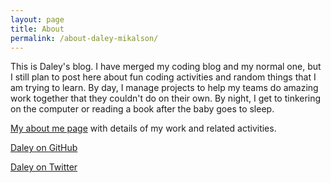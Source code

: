 ```yaml
---
layout: page
title: About
permalink: /about-daley-mikalson/
---
```


This is Daley's blog. I have merged my coding blog and my normal one, but I still plan to post here about fun coding activities and random things that I am trying to learn. By day, I manage projects to help my teams do amazing work together that they couldn't do on their own. By night, I get to tinkering on the computer or reading a book after the baby goes to sleep.

[My about me page](https://daleym.ca "My about me page") with details of my work and related activities.

[Daley on GitHub](https://github.com/lingwhatics "Daley on GitHub")

[Daley on Twitter](https://twitter.com/lingwhatics "Daley on Twitter")
